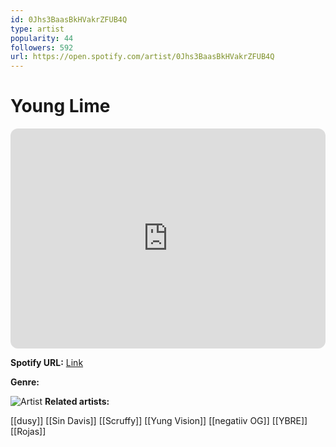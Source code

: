 ```yaml
---
id: 0Jhs3BaasBkHVakrZFUB4Q
type: artist
popularity: 44
followers: 592
url: https://open.spotify.com/artist/0Jhs3BaasBkHVakrZFUB4Q
---
```

# Young Lime

<iframe style="border-radius:12px" src="https://open.spotify.com/embed/artist/0Jhs3BaasBkHVakrZFUB4Q" width="100%" height="352" frameBorder="0" allowfullscreen="" allow="autoplay; clipboard-write; encrypted-media; fullscreen; picture-in-picture" loading="lazy"></iframe>

**Spotify URL:** [Link](https://open.spotify.com/artist/0Jhs3BaasBkHVakrZFUB4Q)

**Genre:** 

![Artist](https://i.scdn.co/image/ab6761610000e5eb3b77de16f15957ad71e1f98a)
**Related artists:**

[[dusy]]
[[Sin Davis]]
[[Scruffy]]
[[Yung Vision]]
[[negatiiv OG]]
[[YBRE]]
[[Rojas]]
